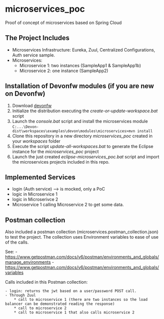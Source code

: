 # microservices_poc
Proof of concept of microservices based on Spring Cloud

## The Project Includes

  - Microservices Infrastructure: Eureka, Zuul, Centralized Configurations, Auth service sample.
  - Microservices:
    * Microservice 1: two instances (SampleApp1 & SampleApp1b)
    * Microservice 2: one instance (SampleApp2)

## Installation of Devonfw modules (if you are new on Devonfw)
  1. Download [devonfw](http://de-mucevolve02/files/devonfw/)
  2. Initialize the distribution executing the _create-or-update-workspace.bat_ script
  2. Launch the _console.bat_ script and install the microservices module
  	`C:...\Devon-dist\workspaces\examples\devon\modules\microservices>mvn install`
  3. Clone this repository in a new directory _microservices_poc_ created in your _workspaces_ folder
  4. Execute the script _update-all-workspaces.bat_ to generate the Eclipse instance for the _microservices_poc_ project
  5. Launch the just created _eclipse-microservices_poc.bat_ script and import the microservices projects included in this repo.

## Implemented Services

  - login (Auth service) --> is mocked, only a PoC
  - logic in Microservice 1
  - logic in Microserivce 2
  - Microservice 1 calling Microservice 2 to get some data.

## Postman collection

  Also included a postman collection (microservices.postman_collection.json) to test the project. The collection uses Environment variables to ease of use of the calls.
  
  See:
    - https://www.getpostman.com/docs/v6/postman/environments_and_globals/manage_environments
	- https://www.getpostman.com/docs/v6/postman/environments_and_globals/variables
	
	
  Calls included in this Postman collection:
  
    - login: returns the jwt based on a user/password POST call.
    - Through Zuul
		* call to microservice 1 (there are two instances so the load balancer can be demonstrated reading the response)
		* call to microservice 2
		* call to microservice 1 that also calls microservice 2
		
